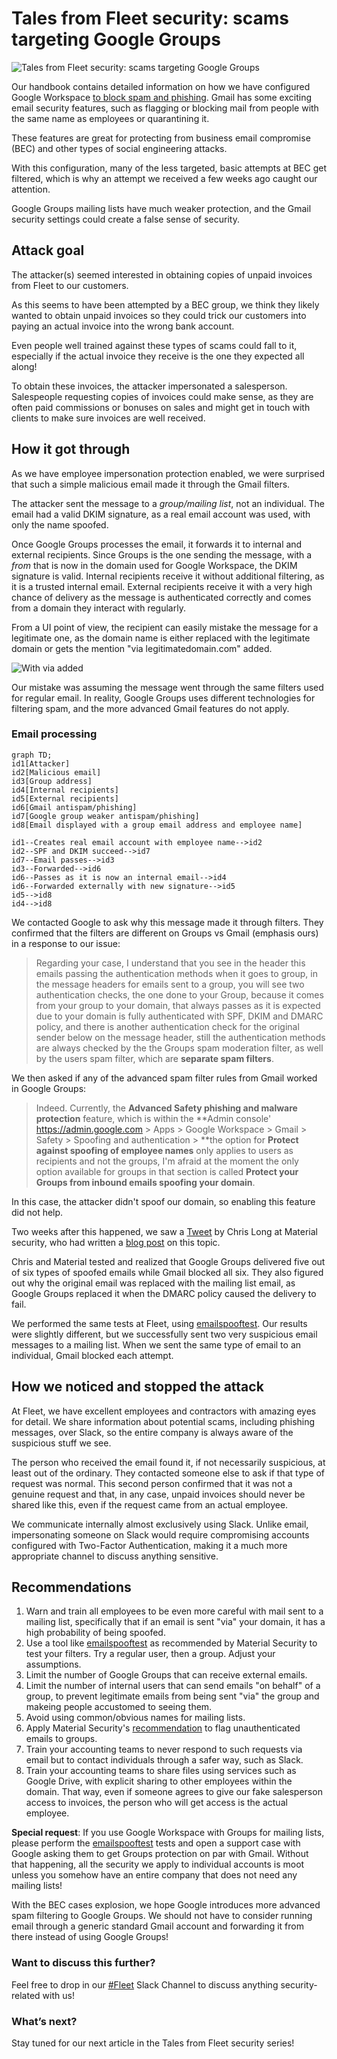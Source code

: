 # Tales from Fleet security: scams targeting Google Groups

![Tales from Fleet security: scams targeting Google Groups](../website/assets/images/articles/tales-from-fleet-security-google-groups-scams-cover-1600x900@2x.jpg)

Our handbook contains detailed information on how we have configured Google Workspace [to block spam and phishing](https://fleetdm.com/handbook/security#email-security). Gmail has some exciting email security features, such as flagging or blocking mail from people with the same name as employees or quarantining it.

These features are great for protecting from business email compromise (BEC) and other types of social engineering attacks.

With this configuration, many of the less targeted, basic attempts at BEC get filtered, which is why an attempt we received a few weeks ago caught our attention. 

Google Groups mailing lists have much weaker protection, and the Gmail security settings could create a false sense of security.

## Attack goal
The attacker(s) seemed interested in obtaining copies of unpaid invoices from Fleet to our customers. 

As this seems to have been attempted by a BEC group, we think they likely wanted to obtain unpaid invoices so they could trick our customers into paying an actual invoice into the wrong bank account. 

Even people well trained against these types of scams could fall to it, especially if the actual invoice they receive is the one they expected all along!

To obtain these invoices, the attacker impersonated a salesperson. Salespeople requesting copies of invoices could make sense, as they are often paid commissions or bonuses on sales and might get in touch with clients to make sure invoices are well received.

## How it got through
As we have employee impersonation protection enabled, we were surprised that such a simple malicious email made it through the Gmail filters.

The attacker sent the message to a _group/mailing list_, not an individual. The email had a valid DKIM signature, as a real email account was used, with only the name spoofed.

Once Google Groups processes the email, it forwards it to internal and external recipients. Since Groups is the one sending the message, with a *from* that is now in the domain used for Google Workspace, the DKIM signature is valid. Internal recipients receive it without additional filtering, as it is a trusted internal email. External recipients receive it with a very high chance of delivery as the message is authenticated correctly and comes from a domain they interact with regularly.

From a UI point of view, the recipient can easily mistake the message for a legitimate one, as the domain name is either replaced with the legitimate domain or gets the mention "via legitimatedomain.com" added.

![With via added](../website/assets/images/articles/tales-from-fleet-security-google-groups-scams-1-1600x900@2x.jpg)

Our mistake was assuming the message went through the same filters used for regular email. In reality, Google Groups uses different technologies for filtering spam, and the more advanced Gmail features do not apply.


### Email processing

```mermaid
graph TD;
id1[Attacker]
id2[Malicious email]
id3[Group address]
id4[Internal recipients]
id5[External recipients]
id6[Gmail antispam/phishing]
id7[Google group weaker antispam/phishing]
id8[Email displayed with a group email address and employee name]

id1--Creates real email account with employee name-->id2
id2--SPF and DKIM succeed-->id7
id7--Email passes-->id3
id3--Forwarded-->id6
id6--Passes as it is now an internal email-->id4
id6--Forwarded externally with new signature-->id5
id5-->id8
id4-->id8

```

We contacted Google to ask why this message made it through filters. They confirmed that the filters are different on Groups vs Gmail (emphasis ours) in a response to our issue:

> Regarding your case, I understand that you see in the header this emails passing the authentication methods when it goes to group, in the message headers for emails sent to a group, you will see two authentication checks, the one done to your Group, because it comes from your group to your domain, that always passes as it is expected due to your domain is fully authenticated with SPF, DKIM and DMARC policy, and there is another authentication check for the original sender below on the message header, still the authentication methods are always checked by the the Groups spam moderation filter, as well by the users spam filter, which are **separate spam filters**. 

We then asked if any of the advanced spam filter rules from Gmail worked in Google Groups:

> Indeed. Currently, the **Advanced Safety phishing and malware protection** feature, which is within the **Admin console' https://admin.google.com > Apps > Google Workspace > Gmail > Safety > Spoofing and authentication > **the option for **Protect against spoofing of employee names** only applies to users as recipients and not the groups, I'm afraid at the moment the only option available for groups in that section is called **Protect your Groups from inbound emails spoofing your domain**.

In this case, the attacker didn't spoof our domain, so enabling this feature did not help. 

Two weeks after this happened, we saw a [Tweet](https://twitter.com/Centurion/status/1549780307544379392?s=20&t=aehcFzyPfH_56fCLGpRddA) by Chris Long at Material security, who had written a [blog post](https://material.security/blog/identify-google-groups-vulnerable-to-spam-and-spoofing) on this topic.

Chris and Material tested and realized that Google Groups delivered five out of six types of spoofed emails while Gmail blocked all six. They also figured out why the original email was replaced with the mailing list email, as Google Groups replaced it when the DMARC policy caused the delivery to fail. 

We performed the same tests at Fleet, using [emailspooftest](https://emailspooftest.com/). Our results were slightly different, but we successfully sent two very suspicious email messages to a mailing list. When we sent the same type of email to an individual, Gmail blocked each attempt.

## How we noticed and stopped the attack

At Fleet, we have excellent employees and contractors with amazing eyes for detail. We share information about potential scams, including phishing messages, over Slack, so the entire company is always aware of the suspicious stuff we see.

The person who received the email found it, if not necessarily suspicious, at least out of the ordinary. They contacted someone else to ask if that type of request was normal. This second person confirmed that it was not a genuine request and that, in any case, unpaid invoices should never be shared like this, even if the request came from an actual employee.

We communicate internally almost exclusively using Slack. Unlike email, impersonating someone on Slack would require compromising accounts configured with Two-Factor Authentication, making it a much more appropriate channel to discuss anything sensitive.


## Recommendations

1. Warn and train all employees to be even more careful with mail sent to a mailing list, specifically that if an email is sent "via" your domain, it has a high probability of being spoofed.
2. Use a tool like [emailspooftest](https://emailspooftest.com/) as recommended by Material Security to test your filters. Try a regular user, then a group. Adjust your assumptions.
3. Limit the number of Google Groups that can receive external emails.
4. Limit the number of internal users that can send emails "on behalf" of a group, to prevent legitimate emails from being sent "via" the group and makeing people accustomed to seeing them.
4. Avoid using common/obvious names for mailing lists.
5. Apply Material Security's [recommendation](https://material.security/blog/identify-google-groups-vulnerable-to-spam-and-spoofing) to flag unauthenticated emails to groups.
6. Train your accounting teams to never respond to such requests via email but to contact individuals through a safer way, such as Slack.
7. Train your accounting teams to share files using services such as Google Drive, with explicit sharing to other employees within the domain. That way, even if someone agrees to give our fake salesperson access to invoices, the person who will get access is the actual employee.

**Special request**: If you use Google Workspace with Groups for mailing lists, please perform the [emailspooftest](https://emailspooftest.com/) tests and open a support case with Google asking them to get Groups protection on par with Gmail. Without that happening, all the security we apply to individual accounts is moot unless you somehow have an entire company that does not need any mailing lists!

With the BEC cases explosion, we hope Google introduces more advanced spam filtering to Google Groups. We should not have to consider running email through a generic standard Gmail account and forwarding it from there instead of using Google Groups!

### Want to discuss this further?

Feel free to drop in our [#Fleet](https://fleetdm.com/slack) Slack Channel to discuss anything security-related with us!

### What’s next?

Stay tuned for our next article in the Tales from Fleet security series!

<meta name="category" value="security">
<meta name="authorFullName" value="Guillaume Ross">
<meta name="authorGitHubUsername" value="GuillaumeRoss">
<meta name="publishedOn" value="2022-08-05">
<meta name="articleTitle" value="Tales from Fleet security: scams targeting Google Groups">
<meta name="articleImageUrl" value="../website/assets/images/articles/tales-from-fleet-security-google-groups-scams-cover-1600x900@2x.jpg">

